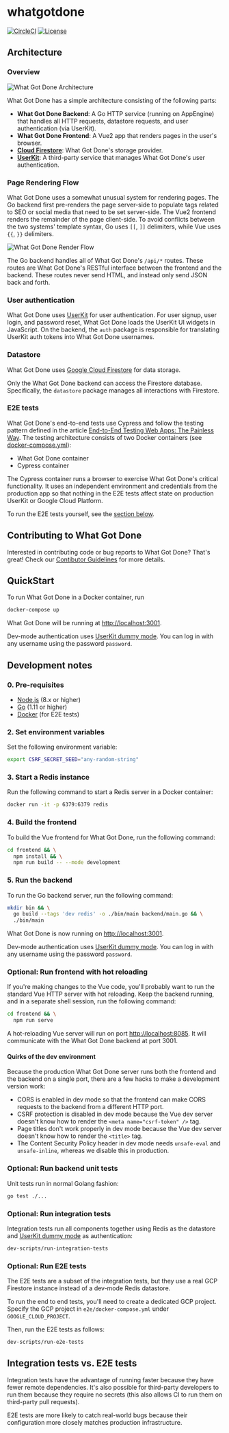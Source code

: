 # whatgotdone

[![CircleCI](https://circleci.com/gh/mtlynch/whatgotdone.svg?style=svg&circle-token=180495ad17cc0343547e430e81d28b66ff87e9f4)](https://circleci.com/gh/mtlynch/whatgotdone) [![License](https://img.shields.io/badge/License-Apache%202.0-blue.svg)](https://opensource.org/licenses/Apache-2.0)

## Architecture

### Overview

![What Got Done Architecture](https://docs.google.com/drawings/d/e/2PACX-1vTolxqMjEtz6ujaM1a3ThkG3Tb1sJbv2O66TGRKVhaqNBoXtFdZjQaf3gS7l-pXbFlg02lPfM9c4foI/pub?w=917&amp;h=696)

What Got Done has a simple architecture consisting of the following parts:

* **What Got Done Backend**: A Go HTTP service (running on AppEngine) that handles all HTTP requests, datastore requests, and user authentication (via UserKit).
* **What Got Done Frontend**: A Vue2 app that renders pages in the user's browser.
* [**Cloud Firestore**](https://cloud.google.com/firestore/): What Got Done's storage provider.
* [**UserKit**](https://userkit.io): A third-party service that manages What Got Done's user authentication.

### Page Rendering Flow

What Got Done uses a somewhat unusual system for rendering pages. The Go backend first pre-renders the page server-side to populate tags related to SEO or social media that need to be set server-side. The Vue2 frontend renders the remainder of the page client-side. To avoid conflicts between the two systems' template syntax, Go uses `[[`, `]]` delimiters, while Vue uses `{{`, `}}` delimiters.

![What Got Done Render Flow](https://docs.google.com/drawings/d/e/2PACX-1vRqxoblMAAhrmI2xY_BEFmN3TRry7QdKvBOAK-1muJ79EJlJWwk1jS5t13vpjB7Kwbaf711ROMxG_cY/pub?w=1127&amp;h=1262)

The Go backend handles all of What Got Done's `/api/*` routes. These routes are What Got Done's RESTful interface between the frontend and the backend. These routes never send HTML, and instead only send JSON back and forth.

### User authentication

What Got Done uses [UserKit](https://docs.userkit.io/) for user authentication. For user signup, user login, and password reset, What Got Done loads the UserKit UI widgets in JavaScript. On the backend, the `auth` package is responsible for translating UserKit auth tokens into What Got Done usernames.

### Datastore

What Got Done uses [Google Cloud Firestore](https://firebase.google.com/docs/firestore) for data storage.

Only the What Got Done backend can access the Firestore database. Specifically, the `datastore` package manages all interactions with Firestore.

### E2E tests

What Got Done's end-to-end tests use Cypress and follow the testing pattern defined in the article [End-to-End Testing Web Apps: The Painless Way](https://mtlynch.io/painless-web-app-testing/). The testing architecture consists of two Docker containers (see [docker-compose.yml](https://github.com/mtlynch/whatgotdone/blob/master/e2e/docker-compose.yml)):

* What Got Done container
* Cypress container

The Cypress container runs a browser to exercise What Got Done's critical functionality. It uses an independent environment and credentials from the production app so that nothing in the E2E tests affect state on production UserKit or Google Cloud Platform.

To run the E2E tests yourself, see the [section below](#optional-run-e2e-tests).

## Contributing to What Got Done

Interested in contributing code or bug reports to What Got Done? That's great! Check our [Contibutor Guidelines](https://github.com/mtlynch/whatgotdone/blob/master/CONTRIBUTING.md) for more details.

## QuickStart

To run What Got Done in a Docker container, run

```bash
docker-compose up
```

What Got Done will be running at [http://localhost:3001](http://localhost:3001).

Dev-mode authentication uses [UserKit dummy mode](https://docs.userkit.io/docs/dummy-mode). You can log in with any username using the password `password`.

## Development notes

### 0. Pre-requisites

* [Node.js](https://nodejs.org/) (8.x or higher)
* [Go](https://golang.org/dl/) (1.11 or higher)
* [Docker](https://www.docker.com/) (for E2E tests)

### 2. Set environment variables

Set the following environment variable:

```bash
export CSRF_SECRET_SEED="any-random-string"
```

### 3. Start a Redis instance

Run the following command to start a Redis server in a Docker container:

```bash
docker run -it -p 6379:6379 redis
```

### 4. Build the frontend

To build the Vue frontend for What Got Done, run the following command:

```bash
cd frontend && \
  npm install && \
  npm run build -- --mode development
```

### 5. Run the backend

To run the Go backend server, run the following command:

```bash
mkdir bin && \
  go build --tags 'dev redis' -o ./bin/main backend/main.go && \
  ./bin/main
```

What Got Done is now running on [http://localhost:3001](http://localhost:3001).

Dev-mode authentication uses [UserKit dummy mode](https://docs.userkit.io/docs/dummy-mode). You can log in with any username using the password `password`.

### Optional: Run frontend with hot reloading

If you're making changes to the Vue code, you'll probably want to run the standard Vue HTTP server with hot reloading. Keep the backend running, and in a separate shell session, run the following command:

```bash
cd frontend && \
  npm run serve
```

A hot-reloading Vue server will run on port [http://localhost:8085](http://localhost:8085). It will communicate with the What Got Done backend at port 3001.

#### Quirks of the dev environment

Because the production What Got Done server runs both the frontend and the backend on a single port, there are a few hacks to make a development version work:

* CORS is enabled in dev mode so that the frontend can make CORS requests to the backend from a different HTTP port.
* CSRF protection is disabled in dev mode because the Vue dev server doesn't know how to render the `<meta name="csrf-token" />` tag.
* Page titles don't work properly in dev mode because the Vue dev server doesn't know how to render the `<title>` tag.
* The Content Security Policy header in dev mode needs `unsafe-eval` and `unsafe-inline`, whereas we disable this in production.

### Optional: Run backend unit tests

Unit tests run in normal Golang fashion:

```bash
go test ./...
```

### Optional: Run integration tests

Integration tests run all components together using Redis as the datastore and [UserKit dummy mode](https://docs.userkit.io/docs/dummy-mode) as authentication:

```bash
dev-scripts/run-integration-tests
```
### Optional: Run E2E tests

The E2E tests are a subset of the integration tests, but they use a real GCP Firestore instance instead of a dev-mode Redis datastore.

To run the end to end tests, you'll need to create a dedicated GCP project. Specify the GCP project in `e2e/docker-compose.yml` under `GOOGLE_CLOUD_PROJECT`.

Then, run the E2E tests as follows:

```bash
dev-scripts/run-e2e-tests
```

## Integration tests vs. E2E tests

Integration tests have the advantage of running faster because they have fewer remote dependencies. It's also possible for third-party developers to run them because they require no secrets (this also allows CI to run them on third-party pull requests).

E2E tests are more likely to catch real-world bugs because their configuration more closely matches production infrastructure.